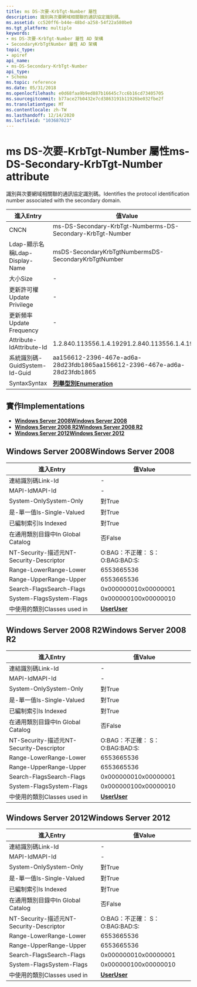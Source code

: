 ```yaml
---
title: ms DS-次要-KrbTgt-Number 屬性
description: 識別與次要網域相關聯的通訊協定識別碼。
ms.assetid: cc520ff6-b44e-48bd-a258-54f22a580be0
ms.tgt_platform: multiple
keywords:
- ms DS-次要-KrbTgt-Number 屬性 AD 架構
- SecondaryKrbTgtNumber 屬性 AD 架構
topic_type:
- apiref
api_name:
- ms-DS-Secondary-KrbTgt-Number
api_type:
- Schema
ms.topic: reference
ms.date: 05/31/2018
ms.openlocfilehash: e0d68faa9b9ed887b16645c7cc6b16cd73405705
ms.sourcegitcommit: b77ace27b0432e7cd3863191b11926be032fbe2f
ms.translationtype: MT
ms.contentlocale: zh-TW
ms.lasthandoff: 12/14/2020
ms.locfileid: "103687023"
---
```

# <a name="ms-ds-secondary-krbtgt-number-attribute"></a><span data-ttu-id="87f7f-105">ms DS-次要-KrbTgt-Number 屬性</span><span class="sxs-lookup"><span data-stu-id="87f7f-105">ms-DS-Secondary-KrbTgt-Number attribute</span></span>

<span data-ttu-id="87f7f-106">識別與次要網域相關聯的通訊協定識別碼。</span><span class="sxs-lookup"><span data-stu-id="87f7f-106">Identifies the protocol identification number associated with the secondary domain.</span></span>



| <span data-ttu-id="87f7f-107">進入</span><span class="sxs-lookup"><span data-stu-id="87f7f-107">Entry</span></span> | <span data-ttu-id="87f7f-108">值</span><span class="sxs-lookup"><span data-stu-id="87f7f-108">Value</span></span> |
|-------------------|--------------------------------------|
| <span data-ttu-id="87f7f-109">CN</span><span class="sxs-lookup"><span data-stu-id="87f7f-109">CN</span></span>                | <span data-ttu-id="87f7f-110">ms-DS-Secondary-KrbTgt-Number</span><span class="sxs-lookup"><span data-stu-id="87f7f-110">ms-DS-Secondary-KrbTgt-Number</span></span>        |
| <span data-ttu-id="87f7f-111">Ldap-顯示名稱</span><span class="sxs-lookup"><span data-stu-id="87f7f-111">Ldap-Display-Name</span></span> | <span data-ttu-id="87f7f-112">msDS-SecondaryKrbTgtNumber</span><span class="sxs-lookup"><span data-stu-id="87f7f-112">msDS-SecondaryKrbTgtNumber</span></span>           |
| <span data-ttu-id="87f7f-113">大小</span><span class="sxs-lookup"><span data-stu-id="87f7f-113">Size</span></span>              | \-                                   |
| <span data-ttu-id="87f7f-114">更新許可權</span><span class="sxs-lookup"><span data-stu-id="87f7f-114">Update Privilege</span></span>  | \-                                   |
| <span data-ttu-id="87f7f-115">更新頻率</span><span class="sxs-lookup"><span data-stu-id="87f7f-115">Update Frequency</span></span>  | \-                                   |
| <span data-ttu-id="87f7f-116">Attribute-Id</span><span class="sxs-lookup"><span data-stu-id="87f7f-116">Attribute-Id</span></span>      | <span data-ttu-id="87f7f-117">1.2.840.113556.1.4.1929</span><span class="sxs-lookup"><span data-stu-id="87f7f-117">1.2.840.113556.1.4.1929</span></span>              |
| <span data-ttu-id="87f7f-118">系統識別碼-Guid</span><span class="sxs-lookup"><span data-stu-id="87f7f-118">System-Id-Guid</span></span>    | <span data-ttu-id="87f7f-119">aa156612-2396-467e-ad6a-28d23fdb1865</span><span class="sxs-lookup"><span data-stu-id="87f7f-119">aa156612-2396-467e-ad6a-28d23fdb1865</span></span> |
| <span data-ttu-id="87f7f-120">Syntax</span><span class="sxs-lookup"><span data-stu-id="87f7f-120">Syntax</span></span>            | [<span data-ttu-id="87f7f-121">**列舉型別**</span><span class="sxs-lookup"><span data-stu-id="87f7f-121">**Enumeration**</span></span>](s-enumeration.md) |



## <a name="implementations"></a><span data-ttu-id="87f7f-122">實作</span><span class="sxs-lookup"><span data-stu-id="87f7f-122">Implementations</span></span>

-   [<span data-ttu-id="87f7f-123">**Windows Server 2008**</span><span class="sxs-lookup"><span data-stu-id="87f7f-123">**Windows Server 2008**</span></span>](#windows-server-2008)
-   [<span data-ttu-id="87f7f-124">**Windows Server 2008 R2**</span><span class="sxs-lookup"><span data-stu-id="87f7f-124">**Windows Server 2008 R2**</span></span>](#windows-server-2008-r2)
-   [<span data-ttu-id="87f7f-125">**Windows Server 2012**</span><span class="sxs-lookup"><span data-stu-id="87f7f-125">**Windows Server 2012**</span></span>](#windows-server-2012)

## <a name="windows-server-2008"></a><span data-ttu-id="87f7f-126">Windows Server 2008</span><span class="sxs-lookup"><span data-stu-id="87f7f-126">Windows Server 2008</span></span>



| <span data-ttu-id="87f7f-127">進入</span><span class="sxs-lookup"><span data-stu-id="87f7f-127">Entry</span></span> | <span data-ttu-id="87f7f-128">值</span><span class="sxs-lookup"><span data-stu-id="87f7f-128">Value</span></span> |
|------------------------|-----------------------------------|
| <span data-ttu-id="87f7f-129">連結識別碼</span><span class="sxs-lookup"><span data-stu-id="87f7f-129">Link-Id</span></span>                | \-                                |
| <span data-ttu-id="87f7f-130">MAPI-Id</span><span class="sxs-lookup"><span data-stu-id="87f7f-130">MAPI-Id</span></span>                | \-                                |
| <span data-ttu-id="87f7f-131">System-Only</span><span class="sxs-lookup"><span data-stu-id="87f7f-131">System-Only</span></span>            | <span data-ttu-id="87f7f-132">對</span><span class="sxs-lookup"><span data-stu-id="87f7f-132">True</span></span>                              |
| <span data-ttu-id="87f7f-133">是-單一值</span><span class="sxs-lookup"><span data-stu-id="87f7f-133">Is-Single-Valued</span></span>       | <span data-ttu-id="87f7f-134">對</span><span class="sxs-lookup"><span data-stu-id="87f7f-134">True</span></span>                              |
| <span data-ttu-id="87f7f-135">已編制索引</span><span class="sxs-lookup"><span data-stu-id="87f7f-135">Is Indexed</span></span>             | <span data-ttu-id="87f7f-136">對</span><span class="sxs-lookup"><span data-stu-id="87f7f-136">True</span></span>                              |
| <span data-ttu-id="87f7f-137">在通用類別目錄中</span><span class="sxs-lookup"><span data-stu-id="87f7f-137">In Global Catalog</span></span>      | <span data-ttu-id="87f7f-138">否</span><span class="sxs-lookup"><span data-stu-id="87f7f-138">False</span></span>                             |
| <span data-ttu-id="87f7f-139">NT-Security-描述元</span><span class="sxs-lookup"><span data-stu-id="87f7f-139">NT-Security-Descriptor</span></span> | <span data-ttu-id="87f7f-140">O:BAG：不正確： S：</span><span class="sxs-lookup"><span data-stu-id="87f7f-140">O:BAG:BAD:S:</span></span>                      |
| <span data-ttu-id="87f7f-141">Range-Lower</span><span class="sxs-lookup"><span data-stu-id="87f7f-141">Range-Lower</span></span>            | <span data-ttu-id="87f7f-142">65536</span><span class="sxs-lookup"><span data-stu-id="87f7f-142">65536</span></span>                             |
| <span data-ttu-id="87f7f-143">Range-Upper</span><span class="sxs-lookup"><span data-stu-id="87f7f-143">Range-Upper</span></span>            | <span data-ttu-id="87f7f-144">65536</span><span class="sxs-lookup"><span data-stu-id="87f7f-144">65536</span></span>                             |
| <span data-ttu-id="87f7f-145">Search-Flags</span><span class="sxs-lookup"><span data-stu-id="87f7f-145">Search-Flags</span></span>           | <span data-ttu-id="87f7f-146">0x00000001</span><span class="sxs-lookup"><span data-stu-id="87f7f-146">0x00000001</span></span>                        |
| <span data-ttu-id="87f7f-147">System-Flags</span><span class="sxs-lookup"><span data-stu-id="87f7f-147">System-Flags</span></span>           | <span data-ttu-id="87f7f-148">0x00000010</span><span class="sxs-lookup"><span data-stu-id="87f7f-148">0x00000010</span></span>                        |
| <span data-ttu-id="87f7f-149">中使用的類別</span><span class="sxs-lookup"><span data-stu-id="87f7f-149">Classes used in</span></span>        | [<span data-ttu-id="87f7f-150">**User**</span><span class="sxs-lookup"><span data-stu-id="87f7f-150">**User**</span></span>](c-user.md)<br/> |



## <a name="windows-server-2008-r2"></a><span data-ttu-id="87f7f-151">Windows Server 2008 R2</span><span class="sxs-lookup"><span data-stu-id="87f7f-151">Windows Server 2008 R2</span></span>



| <span data-ttu-id="87f7f-152">進入</span><span class="sxs-lookup"><span data-stu-id="87f7f-152">Entry</span></span> | <span data-ttu-id="87f7f-153">值</span><span class="sxs-lookup"><span data-stu-id="87f7f-153">Value</span></span> |
|------------------------|-----------------------------------|
| <span data-ttu-id="87f7f-154">連結識別碼</span><span class="sxs-lookup"><span data-stu-id="87f7f-154">Link-Id</span></span>                | \-                                |
| <span data-ttu-id="87f7f-155">MAPI-Id</span><span class="sxs-lookup"><span data-stu-id="87f7f-155">MAPI-Id</span></span>                | \-                                |
| <span data-ttu-id="87f7f-156">System-Only</span><span class="sxs-lookup"><span data-stu-id="87f7f-156">System-Only</span></span>            | <span data-ttu-id="87f7f-157">對</span><span class="sxs-lookup"><span data-stu-id="87f7f-157">True</span></span>                              |
| <span data-ttu-id="87f7f-158">是-單一值</span><span class="sxs-lookup"><span data-stu-id="87f7f-158">Is-Single-Valued</span></span>       | <span data-ttu-id="87f7f-159">對</span><span class="sxs-lookup"><span data-stu-id="87f7f-159">True</span></span>                              |
| <span data-ttu-id="87f7f-160">已編制索引</span><span class="sxs-lookup"><span data-stu-id="87f7f-160">Is Indexed</span></span>             | <span data-ttu-id="87f7f-161">對</span><span class="sxs-lookup"><span data-stu-id="87f7f-161">True</span></span>                              |
| <span data-ttu-id="87f7f-162">在通用類別目錄中</span><span class="sxs-lookup"><span data-stu-id="87f7f-162">In Global Catalog</span></span>      | <span data-ttu-id="87f7f-163">否</span><span class="sxs-lookup"><span data-stu-id="87f7f-163">False</span></span>                             |
| <span data-ttu-id="87f7f-164">NT-Security-描述元</span><span class="sxs-lookup"><span data-stu-id="87f7f-164">NT-Security-Descriptor</span></span> | <span data-ttu-id="87f7f-165">O:BAG：不正確： S：</span><span class="sxs-lookup"><span data-stu-id="87f7f-165">O:BAG:BAD:S:</span></span>                      |
| <span data-ttu-id="87f7f-166">Range-Lower</span><span class="sxs-lookup"><span data-stu-id="87f7f-166">Range-Lower</span></span>            | <span data-ttu-id="87f7f-167">65536</span><span class="sxs-lookup"><span data-stu-id="87f7f-167">65536</span></span>                             |
| <span data-ttu-id="87f7f-168">Range-Upper</span><span class="sxs-lookup"><span data-stu-id="87f7f-168">Range-Upper</span></span>            | <span data-ttu-id="87f7f-169">65536</span><span class="sxs-lookup"><span data-stu-id="87f7f-169">65536</span></span>                             |
| <span data-ttu-id="87f7f-170">Search-Flags</span><span class="sxs-lookup"><span data-stu-id="87f7f-170">Search-Flags</span></span>           | <span data-ttu-id="87f7f-171">0x00000001</span><span class="sxs-lookup"><span data-stu-id="87f7f-171">0x00000001</span></span>                        |
| <span data-ttu-id="87f7f-172">System-Flags</span><span class="sxs-lookup"><span data-stu-id="87f7f-172">System-Flags</span></span>           | <span data-ttu-id="87f7f-173">0x00000010</span><span class="sxs-lookup"><span data-stu-id="87f7f-173">0x00000010</span></span>                        |
| <span data-ttu-id="87f7f-174">中使用的類別</span><span class="sxs-lookup"><span data-stu-id="87f7f-174">Classes used in</span></span>        | [<span data-ttu-id="87f7f-175">**User**</span><span class="sxs-lookup"><span data-stu-id="87f7f-175">**User**</span></span>](c-user.md)<br/> |



## <a name="windows-server-2012"></a><span data-ttu-id="87f7f-176">Windows Server 2012</span><span class="sxs-lookup"><span data-stu-id="87f7f-176">Windows Server 2012</span></span>



| <span data-ttu-id="87f7f-177">進入</span><span class="sxs-lookup"><span data-stu-id="87f7f-177">Entry</span></span> | <span data-ttu-id="87f7f-178">值</span><span class="sxs-lookup"><span data-stu-id="87f7f-178">Value</span></span> |
|------------------------|-----------------------------------|
| <span data-ttu-id="87f7f-179">連結識別碼</span><span class="sxs-lookup"><span data-stu-id="87f7f-179">Link-Id</span></span>                | \-                                |
| <span data-ttu-id="87f7f-180">MAPI-Id</span><span class="sxs-lookup"><span data-stu-id="87f7f-180">MAPI-Id</span></span>                | \-                                |
| <span data-ttu-id="87f7f-181">System-Only</span><span class="sxs-lookup"><span data-stu-id="87f7f-181">System-Only</span></span>            | <span data-ttu-id="87f7f-182">對</span><span class="sxs-lookup"><span data-stu-id="87f7f-182">True</span></span>                              |
| <span data-ttu-id="87f7f-183">是-單一值</span><span class="sxs-lookup"><span data-stu-id="87f7f-183">Is-Single-Valued</span></span>       | <span data-ttu-id="87f7f-184">對</span><span class="sxs-lookup"><span data-stu-id="87f7f-184">True</span></span>                              |
| <span data-ttu-id="87f7f-185">已編制索引</span><span class="sxs-lookup"><span data-stu-id="87f7f-185">Is Indexed</span></span>             | <span data-ttu-id="87f7f-186">對</span><span class="sxs-lookup"><span data-stu-id="87f7f-186">True</span></span>                              |
| <span data-ttu-id="87f7f-187">在通用類別目錄中</span><span class="sxs-lookup"><span data-stu-id="87f7f-187">In Global Catalog</span></span>      | <span data-ttu-id="87f7f-188">否</span><span class="sxs-lookup"><span data-stu-id="87f7f-188">False</span></span>                             |
| <span data-ttu-id="87f7f-189">NT-Security-描述元</span><span class="sxs-lookup"><span data-stu-id="87f7f-189">NT-Security-Descriptor</span></span> | <span data-ttu-id="87f7f-190">O:BAG：不正確： S：</span><span class="sxs-lookup"><span data-stu-id="87f7f-190">O:BAG:BAD:S:</span></span>                      |
| <span data-ttu-id="87f7f-191">Range-Lower</span><span class="sxs-lookup"><span data-stu-id="87f7f-191">Range-Lower</span></span>            | <span data-ttu-id="87f7f-192">65536</span><span class="sxs-lookup"><span data-stu-id="87f7f-192">65536</span></span>                             |
| <span data-ttu-id="87f7f-193">Range-Upper</span><span class="sxs-lookup"><span data-stu-id="87f7f-193">Range-Upper</span></span>            | <span data-ttu-id="87f7f-194">65536</span><span class="sxs-lookup"><span data-stu-id="87f7f-194">65536</span></span>                             |
| <span data-ttu-id="87f7f-195">Search-Flags</span><span class="sxs-lookup"><span data-stu-id="87f7f-195">Search-Flags</span></span>           | <span data-ttu-id="87f7f-196">0x00000001</span><span class="sxs-lookup"><span data-stu-id="87f7f-196">0x00000001</span></span>                        |
| <span data-ttu-id="87f7f-197">System-Flags</span><span class="sxs-lookup"><span data-stu-id="87f7f-197">System-Flags</span></span>           | <span data-ttu-id="87f7f-198">0x00000010</span><span class="sxs-lookup"><span data-stu-id="87f7f-198">0x00000010</span></span>                        |
| <span data-ttu-id="87f7f-199">中使用的類別</span><span class="sxs-lookup"><span data-stu-id="87f7f-199">Classes used in</span></span>        | [<span data-ttu-id="87f7f-200">**User**</span><span class="sxs-lookup"><span data-stu-id="87f7f-200">**User**</span></span>](c-user.md)<br/> |



 

 






